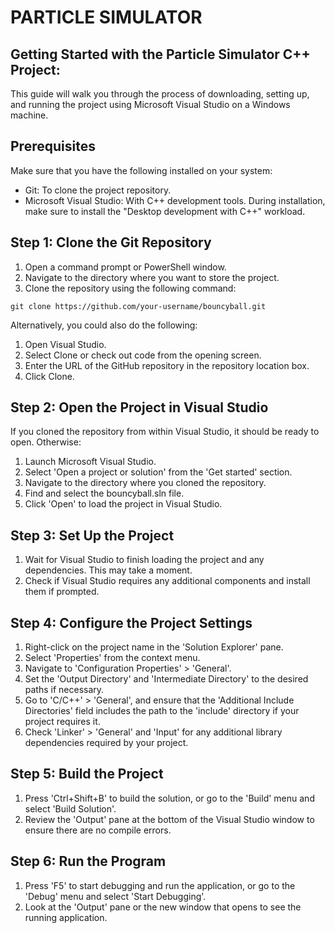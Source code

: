 # PARTICLE SIMULATOR

## Getting Started  with the Particle Simulator C++ Project:
This guide will walk you through the process of downloading, setting up, and running the project using Microsoft Visual Studio on a Windows machine.

## Prerequisites
Make sure that you have the following installed on your system:

- Git: To clone the project repository. 
- Microsoft Visual Studio: With C++ development tools. During installation, make sure to install the "Desktop development with C++" workload.

## Step 1: Clone the Git Repository
1. Open a command prompt or PowerShell window.
2. Navigate to the directory where you want to store the project.
3. Clone the repository using the following command:
```
git clone https://github.com/your-username/bouncyball.git
```
Alternatively, you could also do the following:
1. Open Visual Studio.
2. Select Clone or check out code from the opening screen.
3. Enter the URL of the GitHub repository in the repository location box.
4. Click Clone.

## Step 2: Open the Project in Visual Studio
If you cloned the repository from within Visual Studio, it should be ready to open. 
Otherwise:

1. Launch Microsoft Visual Studio.
2. Select 'Open a project or solution' from the 'Get started' section.
3. Navigate to the directory where you cloned the repository.
4. Find and select the bouncyball.sln file.
5. Click 'Open' to load the project in Visual Studio.

## Step 3: Set Up the Project
1. Wait for Visual Studio to finish loading the project and any dependencies. This may take a moment.
2. Check if Visual Studio requires any additional components and install them if prompted.

## Step 4: Configure the Project Settings
1. Right-click on the project name in the 'Solution Explorer' pane.
2. Select 'Properties' from the context menu.
3. Navigate to 'Configuration Properties' > 'General'.
4. Set the 'Output Directory' and 'Intermediate Directory' to the desired paths if necessary.
5. Go to 'C/C++' > 'General', and ensure that the 'Additional Include Directories' field includes the path to the 'include' directory if your project requires it.
6. Check 'Linker' > 'General' and 'Input' for any additional library dependencies required by your project.

## Step 5: Build the Project
1. Press 'Ctrl+Shift+B' to build the solution, or go to the 'Build' menu and select 'Build Solution'.
2. Review the 'Output' pane at the bottom of the Visual Studio window to ensure there are no compile errors.

## Step 6: Run the Program
1. Press 'F5' to start debugging and run the application, or go to the 'Debug' menu and select 'Start Debugging'.
2. Look at the 'Output' pane or the new window that opens to see the running application.
